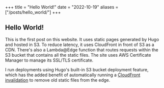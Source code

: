 +++
title = "Hello World!"
date = "2022-10-19"
aliases = ["/posts/hello_world/"]
+++

## Hello World!

This is the first post on this website. It uses static pages generated by Hugo and hosted in S3. To reduce latency, it uses CloudFront in front of S3 as a CDN. There's also a Lambda@Edge function that routes requests within the S3 bucket that contains all the static files. The site uses AWS Certificate Manager to manage its SSL/TLS certificate.

I run deployments using Hugo's built-in S3 bucket deployment feature, which has the added benefit of automatically running a [CloudFront invalidation](https://docs.aws.amazon.com/AmazonCloudFront/latest/DeveloperGuide/Invalidation.html) to remove old static files from the edge.